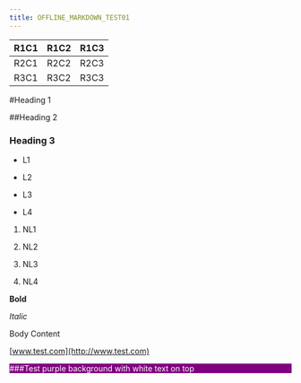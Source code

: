 ```yaml
---
title: OFFLINE_MARKDOWN_TEST01
---
```


| R1C1 | R1C2 | R1C3 |
|------|------|------|
| R2C1 | R2C2 | R2C3 |
| R3C1 | R3C2 | R3C3 |

#Heading 1

##Heading 2


### Heading 3

-   L1

-   L2

-   L3

-   L4

1.  NL1

2.  NL2

3.  NL3

4.  NL4

**Bold**

*Italic*

Body Content

[www.test.com](http://www.test.com)

<span style="display: block; background: purple; color: white" markdown="1"> ###Test purple background with white text on top </span>